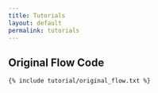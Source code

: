 ```yaml
---
title: Tutorials
layout: default  
permalink: tutorials
---
```


<div class="tutorial-content">
  <h2>Original Flow Code</h2>
  <pre><code>{% include tutorial/original_flow.txt %}</code></pre>
</div>
